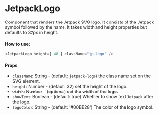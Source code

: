 JetpackLogo
========

Component that renders the Jetpack SVG logo.
It consists of the Jetpack symbol followed by the name.
It takes width and height properties but defaults to 32px in height.

#### How to use:

```js
<JetpackLogo height={ 48 } className="jp-logo" />
```

#### Props

* `className`: String - (default: `jetpack-logo`) the class name set on the SVG element.
* `height`: Number - (default: 32) set the height of the logo.
* `width`: Number - (optional) set the width of the logo.
* `showText`: Boolean - (default: true) Whether to show text `Jetpack` after the logo.
* `logoColor`: String - (default: '#00BE28') The color of the logo symbol.

